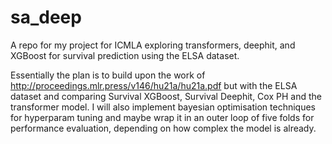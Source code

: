 # sa_deep

A repo for my project for ICMLA exploring transformers, deephit, and XGBoost for survival prediction using the ELSA dataset.

Essentially the plan is to build upon the work of http://proceedings.mlr.press/v146/hu21a/hu21a.pdf but with the ELSA dataset and comparing Survival XGBoost, Survival Deephit, Cox PH and the transformer model. I will also implement bayesian optimisation techniques for hyperparam tuning and maybe wrap it in an outer loop of five folds for performance evaluation, depending on how complex the model is already.



